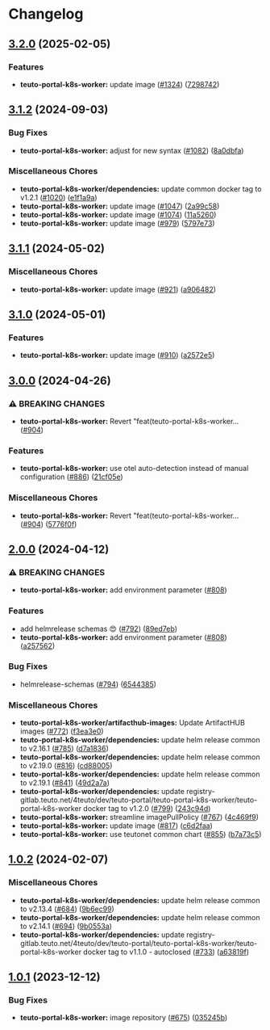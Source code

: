 # Changelog

## [3.2.0](https://github.com/teutonet/teutonet-helm-charts/compare/teuto-portal-k8s-worker-v3.1.2...teuto-portal-k8s-worker-v3.2.0) (2025-02-05)


### Features

* **teuto-portal-k8s-worker:** update image ([#1324](https://github.com/teutonet/teutonet-helm-charts/issues/1324)) ([7298742](https://github.com/teutonet/teutonet-helm-charts/commit/7298742377b12c82ab39e7bd09fa6e8c50603640))

## [3.1.2](https://github.com/teutonet/teutonet-helm-charts/compare/teuto-portal-k8s-worker-v3.1.1...teuto-portal-k8s-worker-v3.1.2) (2024-09-03)


### Bug Fixes

* **teuto-portal-k8s-worker:** adjust for new syntax ([#1082](https://github.com/teutonet/teutonet-helm-charts/issues/1082)) ([8a0dbfa](https://github.com/teutonet/teutonet-helm-charts/commit/8a0dbfa2690ae09aa01ab17b068070d1e37e25fa))


### Miscellaneous Chores

* **teuto-portal-k8s-worker/dependencies:** update common docker tag to v1.2.1 ([#1020](https://github.com/teutonet/teutonet-helm-charts/issues/1020)) ([e1f1a9a](https://github.com/teutonet/teutonet-helm-charts/commit/e1f1a9a4f062a4ac8c7ad6001acc9c039187a6bf))
* **teuto-portal-k8s-worker:** update image ([#1047](https://github.com/teutonet/teutonet-helm-charts/issues/1047)) ([2a99c58](https://github.com/teutonet/teutonet-helm-charts/commit/2a99c58dce7a41cf6b059c409451d689d51b5e6e))
* **teuto-portal-k8s-worker:** update image ([#1074](https://github.com/teutonet/teutonet-helm-charts/issues/1074)) ([11a5260](https://github.com/teutonet/teutonet-helm-charts/commit/11a5260f521816b5c914dca6e4385b5bf46105e4))
* **teuto-portal-k8s-worker:** update image ([#979](https://github.com/teutonet/teutonet-helm-charts/issues/979)) ([5797e73](https://github.com/teutonet/teutonet-helm-charts/commit/5797e73fcbf7e9c517d39a8f18f3dffe0e0c6ee5))

## [3.1.1](https://github.com/teutonet/teutonet-helm-charts/compare/teuto-portal-k8s-worker-v3.1.0...teuto-portal-k8s-worker-v3.1.1) (2024-05-02)


### Miscellaneous Chores

* **teuto-portal-k8s-worker:** update image ([#921](https://github.com/teutonet/teutonet-helm-charts/issues/921)) ([a906482](https://github.com/teutonet/teutonet-helm-charts/commit/a906482a6a9212c5be1fcfc9234dc36b0eeea1c2))

## [3.1.0](https://github.com/teutonet/teutonet-helm-charts/compare/teuto-portal-k8s-worker-v3.0.0...teuto-portal-k8s-worker-v3.1.0) (2024-05-01)


### Features

* **teuto-portal-k8s-worker:** update image ([#910](https://github.com/teutonet/teutonet-helm-charts/issues/910)) ([a2572e5](https://github.com/teutonet/teutonet-helm-charts/commit/a2572e50a7bf227b3777a204e5878a2c7821ac52))

## [3.0.0](https://github.com/teutonet/teutonet-helm-charts/compare/teuto-portal-k8s-worker-v2.0.0...teuto-portal-k8s-worker-v3.0.0) (2024-04-26)


### ⚠ BREAKING CHANGES

* **teuto-portal-k8s-worker:** Revert "feat(teuto-portal-k8s-worker… ([#904](https://github.com/teutonet/teutonet-helm-charts/issues/904))

### Features

* **teuto-portal-k8s-worker:** use otel auto-detection instead of manual configuration ([#886](https://github.com/teutonet/teutonet-helm-charts/issues/886)) ([21cf05e](https://github.com/teutonet/teutonet-helm-charts/commit/21cf05e88277ebd367b1b828810c3322a413147b))


### Miscellaneous Chores

* **teuto-portal-k8s-worker:** Revert "feat(teuto-portal-k8s-worker… ([#904](https://github.com/teutonet/teutonet-helm-charts/issues/904)) ([5776f0f](https://github.com/teutonet/teutonet-helm-charts/commit/5776f0f113724cd67c011b33152a8f9873247703))

## [2.0.0](https://github.com/teutonet/teutonet-helm-charts/compare/teuto-portal-k8s-worker-v1.0.2...teuto-portal-k8s-worker-v2.0.0) (2024-04-12)


### ⚠ BREAKING CHANGES

* **teuto-portal-k8s-worker:** add environment parameter ([#808](https://github.com/teutonet/teutonet-helm-charts/issues/808))

### Features

* add helmrelease schemas 😍 ([#792](https://github.com/teutonet/teutonet-helm-charts/issues/792)) ([89ed7eb](https://github.com/teutonet/teutonet-helm-charts/commit/89ed7eb540c647cb3e15b590d20a6a83331a61b7))
* **teuto-portal-k8s-worker:** add environment parameter ([#808](https://github.com/teutonet/teutonet-helm-charts/issues/808)) ([a257562](https://github.com/teutonet/teutonet-helm-charts/commit/a2575622317d5662784a46533251fec5a4b7ecaa))


### Bug Fixes

* helmrelease-schemas ([#794](https://github.com/teutonet/teutonet-helm-charts/issues/794)) ([6544385](https://github.com/teutonet/teutonet-helm-charts/commit/65443857c75d07b245c14e05d1fae76f0c0de479))


### Miscellaneous Chores

* **teuto-portal-k8s-worker/artifacthub-images:** Update ArtifactHUB images ([#772](https://github.com/teutonet/teutonet-helm-charts/issues/772)) ([f3ea3e0](https://github.com/teutonet/teutonet-helm-charts/commit/f3ea3e0a55d6cc4ee24814f269add48ef8ff377b))
* **teuto-portal-k8s-worker/dependencies:** update helm release common to v2.16.1 ([#785](https://github.com/teutonet/teutonet-helm-charts/issues/785)) ([d7a1836](https://github.com/teutonet/teutonet-helm-charts/commit/d7a18362a0797ad24dce3107bfc6396f6921f6ff))
* **teuto-portal-k8s-worker/dependencies:** update helm release common to v2.19.0 ([#816](https://github.com/teutonet/teutonet-helm-charts/issues/816)) ([cd88005](https://github.com/teutonet/teutonet-helm-charts/commit/cd8800523945f65c61f0d866d4fa61fa39f31b6b))
* **teuto-portal-k8s-worker/dependencies:** update helm release common to v2.19.1 ([#841](https://github.com/teutonet/teutonet-helm-charts/issues/841)) ([49d2a7a](https://github.com/teutonet/teutonet-helm-charts/commit/49d2a7af4faf55cdd5ac37db9ce97391818c227c))
* **teuto-portal-k8s-worker/dependencies:** update registry-gitlab.teuto.net/4teuto/dev/teuto-portal/teuto-portal-k8s-worker/teuto-portal-k8s-worker docker tag to v1.2.0 ([#799](https://github.com/teutonet/teutonet-helm-charts/issues/799)) ([243c94d](https://github.com/teutonet/teutonet-helm-charts/commit/243c94d8ea674905feab1c6954d62b7eb5d89d50))
* **teuto-portal-k8s-worker:** streamline imagePullPolicy ([#767](https://github.com/teutonet/teutonet-helm-charts/issues/767)) ([4c469f9](https://github.com/teutonet/teutonet-helm-charts/commit/4c469f9753c0d0c2a5b96add7e6392a21ce2b24b))
* **teuto-portal-k8s-worker:** update image ([#817](https://github.com/teutonet/teutonet-helm-charts/issues/817)) ([c6d2faa](https://github.com/teutonet/teutonet-helm-charts/commit/c6d2faabb41a0dbfc52b35e6e928e6d089138306))
* **teuto-portal-k8s-worker:** use teutonet common chart ([#855](https://github.com/teutonet/teutonet-helm-charts/issues/855)) ([b7a73c5](https://github.com/teutonet/teutonet-helm-charts/commit/b7a73c50f3f0a017ada52d51b79f928ebcccb460))

## [1.0.2](https://github.com/teutonet/teutonet-helm-charts/compare/teuto-portal-k8s-worker-1.0.1...teuto-portal-k8s-worker-v1.0.2) (2024-02-07)


### Miscellaneous Chores

* **teuto-portal-k8s-worker/dependencies:** update helm release common to v2.13.4 ([#684](https://github.com/teutonet/teutonet-helm-charts/issues/684)) ([9b6ec99](https://github.com/teutonet/teutonet-helm-charts/commit/9b6ec996bf9ef76026841d0e25530cf81cb2472e))
* **teuto-portal-k8s-worker/dependencies:** update helm release common to v2.14.1 ([#694](https://github.com/teutonet/teutonet-helm-charts/issues/694)) ([9b0553a](https://github.com/teutonet/teutonet-helm-charts/commit/9b0553a2b4a4969eef35907559adcbb635b96df8))
* **teuto-portal-k8s-worker/dependencies:** update registry-gitlab.teuto.net/4teuto/dev/teuto-portal/teuto-portal-k8s-worker/teuto-portal-k8s-worker docker tag to v1.1.0 - autoclosed ([#733](https://github.com/teutonet/teutonet-helm-charts/issues/733)) ([a63819f](https://github.com/teutonet/teutonet-helm-charts/commit/a63819f04ff26ff4ca40796c292fb9cd2b836ae2))

## [1.0.1](https://github.com/teutonet/teutonet-helm-charts/compare/teuto-portal-k8s-worker-1.0.0...teuto-portal-k8s-worker-v1.0.1) (2023-12-12)


### Bug Fixes

* **teuto-portal-k8s-worker:** image repository ([#675](https://github.com/teutonet/teutonet-helm-charts/issues/675)) ([035245b](https://github.com/teutonet/teutonet-helm-charts/commit/035245b9365ab210f0815819719f412010e27fc7))
